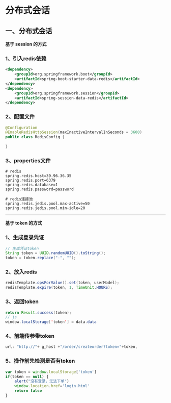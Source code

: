 # 分布式会话

## 一、分布式会话

**基于 session 的方式**

### 1、引入redis依赖

```xml
<dependency>
    <groupId>org.springframework.boot</groupId>
    <artifactId>spring-boot-starter-data-redis</artifactId>
</dependency>
<dependency>
    <groupId>org.springframework.session</groupId>
    <artifactId>spring-session-data-redis</artifactId>
</dependency>

```

### 2、配置文件

```java
@Configuration
@EnableRedisHttpSession(maxInactiveIntervalInSeconds = 3600)
public class RedisConfig {
    
}
```

### 3、properties文件

```properties
# redis
spring.redis.host=39.96.36.35
spring.redis.port=6379
spring.redis.database=1
spring.redis.password=password

# redis连接池
spring.redis.jedis.pool.max-active=50
spring.redis.jedis.pool.min-idle=20
```

---

**基于 token 的方式**

### 1、生成登录凭证

```java
// 生成凭证token
String token = UUID.randomUUID().toString();
token = token.replace("-", "");
```

### 2、放入redis

```java
redisTemplate.opsForValue().set(token, userModel);
redisTemplate.expire(token, 1, TimeUnit.HOURS);
```

### 3、返回token

```java
return Result.success(token);
// js
window.localStorage['token'] = data.data
```

### 4、前端传参带token

```js
url: "http://"+ g_host +"/order/createorder?token="+token,
```

### 5、操作前先检测是否有token

```js
var token = window.localStorage['token']
if(token == null) {
    alert("没有登录，无法下单")
    window.location.href='login.html'
    return false
}
```

